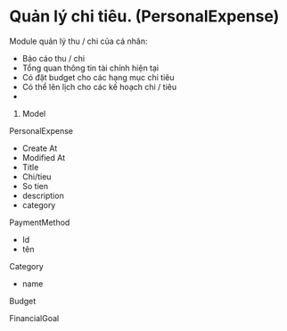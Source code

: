 # Quản lý chi tiêu. (PersonalExpense)

Module quản lý thu / chi của cá nhân:

- Báo cáo thu / chi
- Tổng quan thông tin tài chính hiện tại
- Có đặt budget cho các hạng mục chi tiêu
- Có thể lên lịch cho các kế hoạch chi / tiêu
-


1. Model

PersonalExpense
- Create At
- Modified At
- Title
- Chi/tieu
- So tien
- description
- category

PaymentMethod
- Id
- tên

Category
- name

Budget


FinancialGoal



